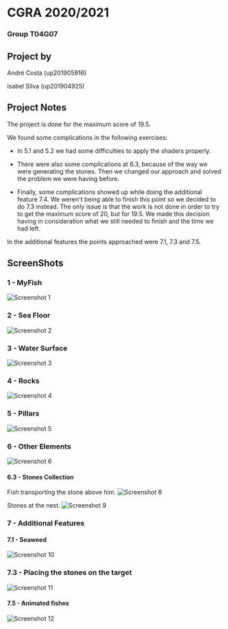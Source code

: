 # CGRA 2020/2021

### Group T04G07

## Project by
André Costa (up201905916)

Isabel Silva (up201904925)

## Project Notes
The project is done for the maximum score of 19.5.

We found some complications in the following exercises:

 - In 5.1 and 5.2 we had some difficulties to apply the shaders properly.
 
 - There were also some complications at 6.3, because of the way we were generating the stones.
Then we changed our approach and solved the problem we were having before.

 - Finally, some complications showed up while doing the additional feature 7.4.
 We weren't being able to finish this point so we decided to do 7.3 instead.
 The only issue is that the work is not done in order to try to get the maximum score of 20, but for 19.5.
 We made this decision having in consideration what we still needed to finish and the time we had left.


In the additional features the points approached were 7.1, 7.3 and 7.5.


## ScreenShots

### 1 - MyFish
![Screenshot 1](screenshots/proj-t04g07-1.PNG)

### 2 - Sea Floor
![Screenshot 2](screenshots/proj-t04g07-2.PNG)

### 3 - Water Surface
![Screenshot 3](screenshots/proj-t04g07-3.PNG)

### 4 - Rocks
![Screenshot 4](screenshots/proj-t04g07-4.PNG)

### 5 - Pillars
![Screenshot 5](screenshots/proj-t04g07-5.PNG)

### 6 - Other Elements
![Screenshot 6](screenshots/proj-t04g07-6.PNG)

#### 6.3 - Stones Collection
Fish transporting the stone above him.
![Screenshot 8](screenshots/proj-t04g07-6(2).png)

Stones at the nest.
![Screenshot 9](screenshots/proj-t04g07-6(3).png)

### 7 - Additional Features
#### 7.1 - Seaweed
![Screenshot 10](screenshots/proj-t04g07-7(1).png)

### 7.3 - Placing the stones on the target
![Screenshot 11](screenshots/proj-t04g07-7(2).png)

#### 7.5 - Animated fishes
![Screenshot 12](screenshots/proj-t04g07-7.png)
